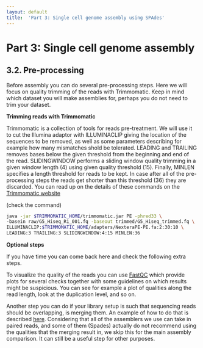 ```yaml
---
layout: default
title:  'Part 3: Single cell genome assembly using SPAdes'
---
```


# Part 3: Single cell genome assembly

## 3.2. Pre-processing

Before assembly you can do several pre-processing steps. Here we will focus on quality trimming of the reads with Trimmomatic. Keep in mind which dataset you will make assemblies for, perhaps you do not need to trim your dataset.

**Trimming reads with Trimmomatic** 

Trimmomatic is a collection of tools for reads pre-treatment. We will use it to cut the Illumina adaptor with ILLUMINACLIP giving the location of the sequences to be removed, as well as some parameters describing for example how many mismatches shold be tolerated. LEADING and TRAILING removes bases below the given threshold from the beginning and end of the read. SLIDINGWINDOW performs a sliding window quality trimming in a given window length (4) using given quality threshold (15). Finally, MINLEN specifies a length threshold for reads to be kept. In case after all of the pre-processing steps the reads get shorter than this threshold (36) they are discarded. You can read up on the details of these commands on the [Trimmomatic website](http://www.usadellab.org/cms/?page=trimmomatic) 

(check the command)

```sh
java -jar $TRIMMOMATIC_HOME/trimmomatic.jar PE -phred33 \
-basein raw/G5_Hiseq_R1_001.fq -baseout trimmed/G5_Hiseq_trimmed.fq \
ILLUMINACLIP:$TRIMMOMATIC_HOME/adapters/NexteraPE-PE.fa:2:30:10 \
LEADING:3 TRAILING:3 SLIDINGWINDOW:4:15 MINLEN:36
```

**Optional steps** 

If you have time you can come back here and check the following extra steps.

To visualize the quality of the reads you can use [FastQC](http://www.bioinformatics.babraham.ac.uk/projects/fastqc/) which provide plots for several checks together with some guidelines on which results might be suspicious. You can see for example a plot of qualities along the read length, look at the duplication level, and so on.

Another step you can do if your library setup is such that sequencing reads should be overlapping, is merging them. An example of how to do that is described [here](scg_part3_merging). Considering that all of the assemblers we use can take in paired reads, and some of them (Spades) actually do not recommend using the qualities that the merging result in, we skip this for the main assembly comparison. It can still be a useful step for other purposes.
